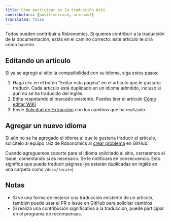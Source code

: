 ```yaml
---
title: Cómo participar en la traducción Wiki 
contributors: [positivecrash, arinamml]
translated: false
---
```


Todos pueden contribuir a Robonomics. Si quieres contribuir a la traducción de la documentación, estás en el camino correcto: este artículo te dirá cómo hacerlo.

## Editando un articulo

Si ya se agregó al sitio la compatibilidad con su idioma, siga estos pasos:

1. Haga clic en el botón "Editar esta página" en el artículo que le gustaría traducir. Cada artículo está duplicado en un idioma admitido, incluso si aún no se ha traducido del inglés.
2. Edite respetando el marcado existente. Puedes leer el artículo [Cómo editar WIKI](/docs/edit-wiki)
3. Envíe [Solicitud de Extracción](https://docs.github.com/github/collaborating-with-issues-and-pull-requests/creating-a-pull-request) con los cambios que ha realizado.

## Agregar un nuevo idioma

Si aún no se ha agregado el idioma al que le gustaría traducir el artículo, solicítelo al equipo raíz de Robonomics al [crear problema](https://docs.github.com/desktop/contributing-and-collaborating-using-github-desktop/creating-an-issue-or-pull-request) en GitHub.

Cuando agreguemos soporte para el idioma solicitado al sitio, cerraremos el Issue, comentando si es necesario. Se le notificará en consecuencia. Esto significa que puede traducir páginas (ya estarán duplicadas en inglés en una carpeta como `/docs/locale`)

## Notas
* Si ve una forma de mejorar una traducción existente de un artículo, también puede usar el PR o Issue en GitHub para solicitar cambios
* Si realiza una contribución significativa a la traducción, puede participar en el programa de recompensas.
